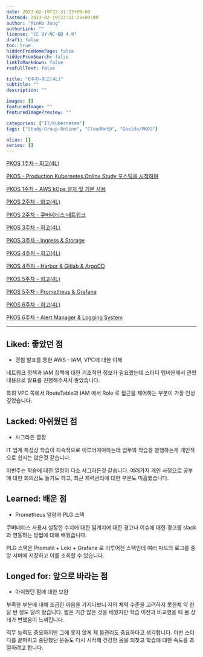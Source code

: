 ```yaml
---
date: 2023-02-19T22:31:23+09:00
lastmod: 2023-02-19T22:31:23+09:00
author: "MinHo Jung"
authorLink: ""
license: "CC BY-NC-ND 4.0"
draft: false
toc: true
hiddenFromHomePage: false
hiddenFromSearch: false
linkToMarkdown: false
rssFullText: false

title: "6주차-회고(4L)"
subtitle: ""
description: ""

images: []
featuredImage: ""
featuredImagePreview: ""

categories: ["IT/Kubernetes"]
tags: ["Study-Group-Online", "CloudNet@", "Gasida/PKOS"]

alias: []
series: []
---
```


[PKOS 1주차 - 회고(4L)](../pkos_w1_4l)

[PKOS - Production Kubernetes Online Study 포스팅을 시작하며](../pkos_intro)

[PKOS 1주차 - AWS kOps 설치 및 기본 사용](../pkos_w1_hands-on)

[PKOS 2주차 - 회고(4L)](../pkos_w2_4l)

[PKOS 2주차 - 쿠버네티스 네트워크](../pkos_w2_hands-on)

[PKOS 3주차 - 회고(4L)](../pkos_w3_4l)

[PKOS 3주차 - Ingress & Storage](../pkos_w3_hands-on)

[PKOS 4주차 - 회고(4L)](../pkos_w4_4l)

[PKOS 4주차 - Harbor & Gitlab & ArgoCD](../pkos_w4_hands-on)

[PKOS 5주차 - 회고(4L)](../pkos_w5_4l)

[PKOS 5주차 - Prometheus & Grafana](../pkos_w5_hands-on)

[PKOS 6주차 - 회고(4L)](../pkos_w6_4l)

[PKOS 6주차 - Alert Manager & Logging System](../pkos_w6_hands-on)

---

## Liked: 좋았던 점

- 경험 발표를 통한 AWS - IAM, VPC에 대한 이해

네트워크 정책과 IAM 정책에 대한 기초적인 정보가 필요했는데 스터디 멤버분께서 관련 내용으로 발표를 진행해주셔서 좋았습니다.

특히 VPC 쪽에서 RouteTable과 IAM 에서 Role 로 접근을 제어하는 부분이 가장 인상 깊었습니다. 


## Lacked: 아쉬웠던 점
- 사그라든 열정

IT 업계 특성상 학습이 지속적으로 이루어져야하는데 업무와 학습을 병행하는게 개인적으로 쉽지는 않은것 같습니다. 

이번주는 학습에 대한 열정이 다소 사그러든것 같습니다. 여러가지 개인 사정으로 공부에 대한 회의감도 들기도 하고, 최근 체력관리에 대한 부분도 미흡했습니다.



## Learned: 배운 점
- Prometheus 알람과 PLG 스택

쿠버네티스 사용시 설정한 수치에 대한 임계치에 대한 경고나 이슈에 대한 경고를 slack과 연동하는 방법에 대해 배웠습니다.

PLG 스택은 Promatil + Loki + Grafana 로 이루어진 스택인데 여러 파드의 로그를 중앙 서버에 저장하고 이를 조회할 수 있습니다.


## Longed for: 앞으로 바라는 점
- 아쉬웠던 점에 대한 보완

부족한 부분에 대해 조급한 마음을 가지다보니 저의 체력 수준을 고려하지 못한체 약 한 달 반 정도 달려 왔습니다. 짧은 기간 많은 것을 배웠지만 학습 이전과 비교했을 때 몸 상태가 변했음이 느껴집니다.

직무 능력도 중요하지만 그에 못지 않게 제 몸관리도 중요하다고 생각합니다. 이번 스터디를 끝마치고 중단했던 운동도 다시 시작해 건강한 몸을 되찾고 학습에 대한 속도를 조절하려고 합니다.